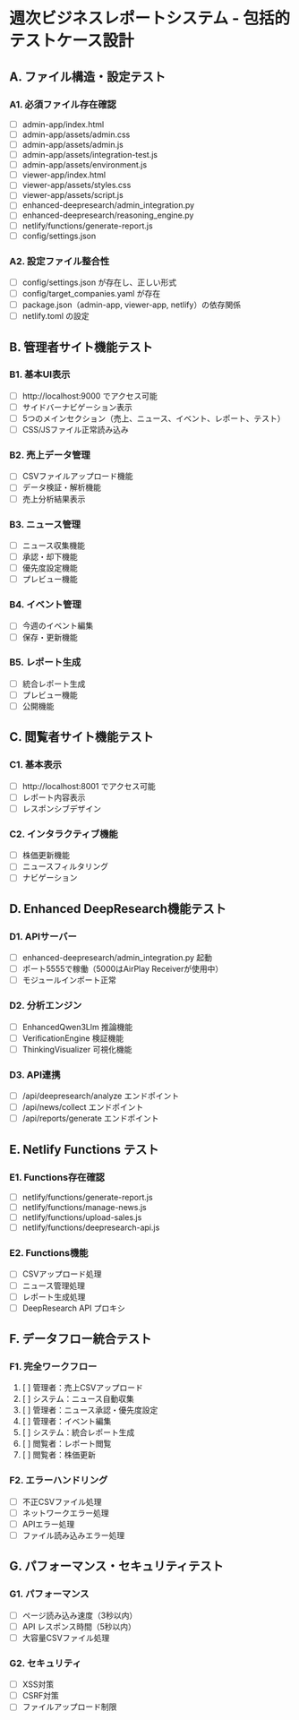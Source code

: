 # 週次ビジネスレポートシステム - 包括的テストケース設計

## A. ファイル構造・設定テスト
### A1. 必須ファイル存在確認
- [ ] admin-app/index.html
- [ ] admin-app/assets/admin.css
- [ ] admin-app/assets/admin.js
- [ ] admin-app/assets/integration-test.js
- [ ] admin-app/assets/environment.js
- [ ] viewer-app/index.html
- [ ] viewer-app/assets/styles.css
- [ ] viewer-app/assets/script.js
- [ ] enhanced-deepresearch/admin_integration.py
- [ ] enhanced-deepresearch/reasoning_engine.py
- [ ] netlify/functions/generate-report.js
- [ ] config/settings.json

### A2. 設定ファイル整合性
- [ ] config/settings.json が存在し、正しい形式
- [ ] config/target_companies.yaml が存在
- [ ] package.json（admin-app, viewer-app, netlify）の依存関係
- [ ] netlify.toml の設定

## B. 管理者サイト機能テスト
### B1. 基本UI表示
- [ ] http://localhost:9000 でアクセス可能
- [ ] サイドバーナビゲーション表示
- [ ] 5つのメインセクション（売上、ニュース、イベント、レポート、テスト）
- [ ] CSS/JSファイル正常読み込み

### B2. 売上データ管理
- [ ] CSVファイルアップロード機能
- [ ] データ検証・解析機能
- [ ] 売上分析結果表示

### B3. ニュース管理
- [ ] ニュース収集機能
- [ ] 承認・却下機能
- [ ] 優先度設定機能
- [ ] プレビュー機能

### B4. イベント管理
- [ ] 今週のイベント編集
- [ ] 保存・更新機能

### B5. レポート生成
- [ ] 統合レポート生成
- [ ] プレビュー機能
- [ ] 公開機能

## C. 閲覧者サイト機能テスト
### C1. 基本表示
- [ ] http://localhost:8001 でアクセス可能
- [ ] レポート内容表示
- [ ] レスポンシブデザイン

### C2. インタラクティブ機能
- [ ] 株価更新機能
- [ ] ニュースフィルタリング
- [ ] ナビゲーション

## D. Enhanced DeepResearch機能テスト
### D1. APIサーバー
- [ ] enhanced-deepresearch/admin_integration.py 起動
- [ ] ポート5555で稼働（5000はAirPlay Receiverが使用中）
- [ ] モジュールインポート正常

### D2. 分析エンジン
- [ ] EnhancedQwen3Llm 推論機能
- [ ] VerificationEngine 検証機能
- [ ] ThinkingVisualizer 可視化機能

### D3. API連携
- [ ] /api/deepresearch/analyze エンドポイント
- [ ] /api/news/collect エンドポイント
- [ ] /api/reports/generate エンドポイント

## E. Netlify Functions テスト
### E1. Functions存在確認
- [ ] netlify/functions/generate-report.js
- [ ] netlify/functions/manage-news.js
- [ ] netlify/functions/upload-sales.js
- [ ] netlify/functions/deepresearch-api.js

### E2. Functions機能
- [ ] CSVアップロード処理
- [ ] ニュース管理処理
- [ ] レポート生成処理
- [ ] DeepResearch API プロキシ

## F. データフロー統合テスト
### F1. 完全ワークフロー
1. [ ] 管理者：売上CSVアップロード
2. [ ] システム：ニュース自動収集
3. [ ] 管理者：ニュース承認・優先度設定
4. [ ] 管理者：イベント編集
5. [ ] システム：統合レポート生成
6. [ ] 閲覧者：レポート閲覧
7. [ ] 閲覧者：株価更新

### F2. エラーハンドリング
- [ ] 不正CSVファイル処理
- [ ] ネットワークエラー処理
- [ ] APIエラー処理
- [ ] ファイル読み込みエラー処理

## G. パフォーマンス・セキュリティテスト
### G1. パフォーマンス
- [ ] ページ読み込み速度（3秒以内）
- [ ] API レスポンス時間（5秒以内）
- [ ] 大容量CSVファイル処理

### G2. セキュリティ
- [ ] XSS対策
- [ ] CSRF対策
- [ ] ファイルアップロード制限 